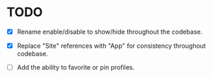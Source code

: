 # TODO

- [X] Rename enable/disable to show/hide throughout the codebase.
- [X] Replace "Site" references with "App" for consistency throughout codebase.
- [ ] Add the ability to favorite or pin profiles.

